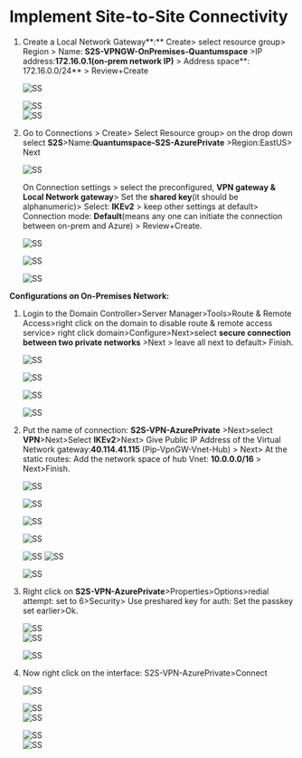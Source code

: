 # Implement Site-to-Site Connectivity

1. Create a Local Network Gateway**:** Create\> select resource group\> Region \> Name: **S2S-VPNGW-OnPremises-Quantumspace** \>IP address:**172.16.0.1(on-prem network IP)** \> Address space**: 172.16.0.0/24** \> Review+Create  
     
   ![SS](Screenshots/Image29.png)   
     
    ![SS](Screenshots/Image30.png)  
    ![SS](Screenshots/Image31.png)  
2. Go to Connections \> Create\> Select Resource group\> on the drop down select **S2S**\>Name:**Quantumspace-S2S-AzurePrivate** \>Region:EastUS\> Next  
     
    ![SS](Screenshots/Image32.png)  
     
   On Connection settings \> select the preconfigured, **VPN gateway & Local Network gateway**\> Set the **shared key**(it should be alphanumeric)\> Select: **IKEv2** \> keep other settings at default\> Connection mode: **Default**(means any one can initiate the connection between on-prem and Azure) \> Review+Create.  
     
    ![SS](Screenshots/Image33.png)  
     
    ![SS](Screenshots/Image34.png) 
     
    ![SS](Screenshots/Image35.png) 
     
   

**Configurations on On-Premises Network:**

1. Login to the Domain Controller\>Server Manager\>Tools\>Route & Remote Access\>right click on the domain to disable route & remote access service\> right click domain\>Configure\>Next\>select **secure connection between two private networks** \>Next \> leave all next to default\> Finish.  
     
    ![SS](Screenshots/Image36.png)  
     
    ![SS](Screenshots/Image37.png) 
     
    ![SS](Screenshots/Image38.png)  
     
    ![SS](Screenshots/Image39.png)  
     
     
2. Put the name of connection: **S2S-VPN-AzurePrivate** \>Next\>select **VPN**\>Next\>Select **IKEv2**\>Next\> Give Public IP Address of the Virtual Network gateway:**40.114.41.115** (Pip-VpnGW-Vnet-Hub) \> Next\> At the static routes: Add the network space of hub Vnet: **10.0.0.0/16** \> Next\>Finish.  
     
    ![SS](Screenshots/Image40.png) 
     
    ![SS](Screenshots/Image41.png)  
     
    ![SS](Screenshots/Image42.png)  
     
     
    ![SS](Screenshots/Image43.png)  
     
    ![SS](Screenshots/Image44.png) 
    ![SS](Screenshots/Image45.png)  
     
    ![SS](Screenshots/Image46.png) 
     
3. Right click on **S2S-VPN-AzurePrivate**\>Properties\>Options\>redial attempt: set to 6\>Security\> Use preshared key for auth: Set the passkey set earlier\>Ok.  
     
    ![SS](Screenshots/Image47.png)  
    ![SS](Screenshots/Image48.png)  
     
    ![SS](Screenshots/Image49.png)  
     
     
4. Now right click on the interface: S2S-VPN-AzurePrivate\>Connect  
     
    ![SS](Screenshots/Image50.png) 
     
   ![SS](Screenshots/Image51.png)  
    ![SS](Screenshots/Image52.png) 
     
    ![SS](Screenshots/Image53.png)  
    ![SS](Screenshots/Image54.png)  
     

